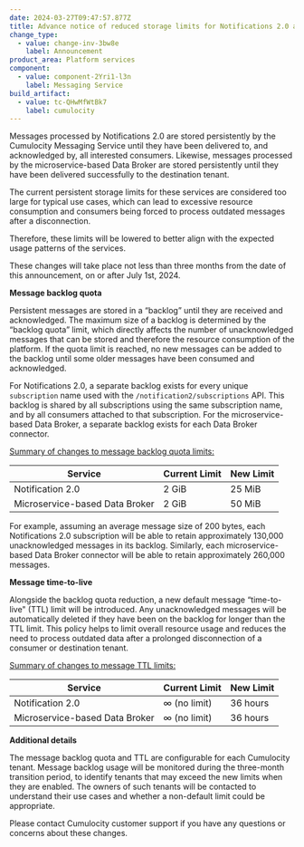 ```yaml
---
date: 2024-03-27T09:47:57.877Z
title: Advance notice of reduced storage limits for Notifications 2.0 and microservice-based Data Broker
change_type:
  - value: change-inv-3bw8e
    label: Announcement
product_area: Platform services
component:
  - value: component-2Yri1-l3n
    label: Messaging Service
build_artifact:
  - value: tc-QHwMfWtBk7
    label: cumulocity
---
```


Messages processed by Notifications 2.0 are stored persistently by the Cumulocity Messaging Service until they have been delivered to, and acknowledged by, all interested consumers. Likewise, messages processed by the microservice-based Data Broker are stored persistently until they have been delivered successfully to the destination tenant.

The current persistent storage limits for these services are considered too large for typical use cases, which can lead to excessive resource consumption and consumers being forced to process outdated messages after a disconnection.

Therefore, these limits will be lowered to better align with the expected usage patterns of the services.

These changes will take place not less than three months from the date of this announcement, on or after July 1st, 2024.

**Message backlog quota**

Persistent messages are stored in a “backlog” until they are received and acknowledged. The maximum size of a backlog is determined by the “backlog quota” limit, which directly affects the number of unacknowledged messages that can be stored and therefore the resource consumption of the platform. If the quota limit is reached, no new messages can be added to the backlog until some older messages have been consumed and acknowledged.

For Notifications 2.0, a separate backlog exists for every unique `subscription` name used with the `/notification2/subscriptions` API.  This backlog is shared by all subscriptions using the same subscription name, and by all consumers attached to that subscription. For the microservice-based Data Broker, a separate backlog exists for each Data Broker connector.

<u>Summary of changes to message backlog quota limits:</u>

| Service | Current Limit | New Limit | 	   	
|---------|---------------|-----------|
| Notification 2.0 | 2 GiB | 25 MiB |
| Microservice-based Data Broker | 2 GiB | 50 MiB |

For example, assuming an average message size of 200 bytes, each Notifications 2.0 subscription will be able to retain approximately 130,000 unacknowledged messages in its backlog. Similarly, each microservice-based Data Broker connector will be able to retain approximately 260,000 messages.

**Message time-to-live**

Alongside the backlog quota reduction, a new default message “time-to-live" (TTL) limit will be introduced. Any unacknowledged messages will be automatically deleted if they have been on the backlog for longer than the TTL limit. This policy helps to limit overall resource usage and reduces the need to process outdated data after a prolonged disconnection of a consumer or destination tenant.

<u>Summary of changes to message TTL limits:</u>

| Service | Current Limit | New Limit | 	   	
|---------|---------------|-----------|
| Notification 2.0 | ∞ (no limit) | 36 hours |
| Microservice-based Data Broker | ∞ (no limit) | 36 hours |

**Additional details**

The message backlog quota and TTL are configurable for each Cumulocity tenant. Message backlog usage will be monitored during the three-month transition period, to identify tenants that may exceed the new limits when they are enabled. The owners of such tenants will be contacted to understand their use cases and whether a non-default limit could be appropriate.

Please contact Cumulocity customer support if you have any questions or concerns about these changes.





